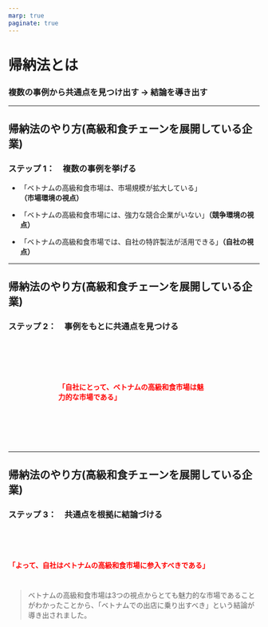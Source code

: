 ```yaml
---
marp: true
paginate: true
---
```


# 帰納法とは

### 複数の事例から共通点を見つけ出す → 結論を導き出す

---

## 帰納法のやり方(高級和食チェーンを展開している企業)

### ステップ 1：　複数の事例を挙げる

- 「ベトナムの高級和食市場は、市場規模が拡大している」**（市場環境の視点）**

- 「ベトナムの高級和食市場には、強力な競合企業がいない」**（競争環境の視点）**

- 「ベトナムの高級和食市場では、自社の特許製法が活用できる」**（自社の視点）**

---

## 帰納法のやり方(高級和食チェーンを展開している企業)

### ステップ 2：　事例をもとに共通点を見つける

<div style="margin: 100px;">
  <span style="color:red; font-weight:bold;">「自社にとって、ベトナムの高級和食市場は魅力的な市場である」
  </span>
</div>

---

## 帰納法のやり方(高級和食チェーンを展開している企業)

### ステップ 3：　共通点を根拠に結論づける
<div style="margin-top: 80px; margin-bottom: 40px">
  <span style="color:red; font-weight:bold;">「よって、自社はベトナムの高級和食市場に参入すべきである」
  </span>
</div>

> ベトナムの高級和食市場は3つの視点からとても魅力的な市場であることがわかったことから、「ベトナムでの出店に乗り出すべき」という結論が導き出されました。
